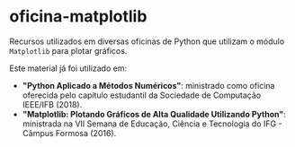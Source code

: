 # oficina-matplotlib
Recursos utilizados em diversas oficinas de Python que utilizam o módulo `Matplotlib` para plotar gráficos.

Este material já foi utilizado em:
- **"Python Aplicado a Métodos Numéricos"**: ministrado como oficina oferecida pelo capítulo estudantil da Sociedade de Computação IEEE/IFB (2018).
- **"Matplotlib: Plotando Gráficos de Alta Qualidade Utilizando Python"**: ministrada na VII Semana de Educação, Ciência e Tecnologia do IFG - Câmpus Formosa (2016).
